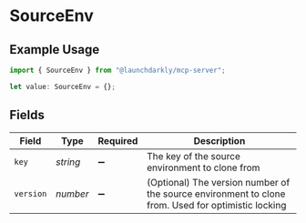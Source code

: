 # SourceEnv

## Example Usage

```typescript
import { SourceEnv } from "@launchdarkly/mcp-server";

let value: SourceEnv = {};
```

## Fields

| Field                                                                                              | Type                                                                                               | Required                                                                                           | Description                                                                                        |
| -------------------------------------------------------------------------------------------------- | -------------------------------------------------------------------------------------------------- | -------------------------------------------------------------------------------------------------- | -------------------------------------------------------------------------------------------------- |
| `key`                                                                                              | *string*                                                                                           | :heavy_minus_sign:                                                                                 | The key of the source environment to clone from                                                    |
| `version`                                                                                          | *number*                                                                                           | :heavy_minus_sign:                                                                                 | (Optional) The version number of the source environment to clone from. Used for optimistic locking |